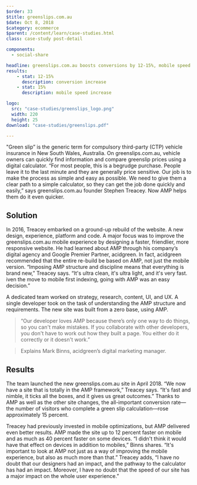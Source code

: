 ```yaml
---
$order: 33
$title: greenslips.com.au
$date: Oct 8, 2018
$category: ecommerce
$parent: /content/learn/case-studies.html
class: case-study post-detail

components:
  - social-share

headline: greenslips.com.au boosts conversions by 12-15%, mobile speed by 15% with AMP
results:
    - stat: 12-15%
      description: conversion increase
    - stat: 15% 
      description: mobile speed increase

logo:
  src: "case-studies/greenslips_logo.png"
  width: 220
  height: 25
download: "case-studies/greenslips.pdf"

---
```



<div class="img-left">
    <amp-img width="509" height="1024" layout="responsive" src="/static/img/case-studies/greenslips_1.png"></amp-img>
</div>

"Green slip” is the generic term for compulsory third-party (CTP) vehicle insurance in New South Wales, Australia. On greenslips.com.au, vehicle owners can quickly find information and compare greenslip prices using a digital calculator. “For most people, this is a begrudge purchase. People leave it to the last minute and they are generally price sensitive. Our job is to make the process as simple and easy as possible. We need to give them a clear path to a simple calculator, so they can get the job done quickly and easily,” says greenslips.com.au  founder Stephen Treacey. Now AMP helps them do it even quicker.


## Solution

In 2016, Treacey embarked on a ground-up rebuild of the website. A new design, experience, platform and code. A major focus was to improve the greenslips.com.au mobile experience by designing a faster, friendlier, more responsive website. He had learned about AMP through his company’s digital agency and Google Premier Partner, acidgreen. In fact, acidgreen recommended that the entire re-build be based on AMP, not just the mobile version. “Imposing AMP structure and discipline means that everything is brand new,” Treacey says. “It's ultra clean, it's ultra light, and it's very fast. iven the move to mobile first indexing, going with AMP was an easy decision.”
 
A dedicated team worked on strategy, research, content, UI, and UX. A single developer took on the task of understanding the AMP structure and requirements. The new site was built from a zero base, using AMP.

>“Our developer loves AMP because there’s only one way to do things, so you can't make mistakes. If you collaborate with other developers, you don't have to work out how they built a page. You either do it correctly or it doesn't work.”

>Explains Mark Binns, acidgreen’s digital marketing manager.

<div class="img-right">
    <amp-img width="541" height="1052" layout="responsive" src="/static/img/case-studies/greenslips_2.png"></amp-img>
</div>

## Results

The team launched the new greenslips.com.au site in April 2018. “We now have a site that is totally in the AMP framework,” Treacey says. “It's fast and nimble, it ticks all the boxes, and it gives us great outcomes.” Thanks to AMP as well as the other site changes, the all-important conversion rate—the number of visitors who complete a green slip calculation—rose approximately 15 percent.
 
Treacey had previously invested in mobile optimizations, but AMP delivered even better results. AMP made the site up to 12 percent faster on mobile and as much as 40 percent faster on some devices. “I didn't think it would have that effect on devices in addition to mobiles,” Binns shares. “It's important to look at AMP not just as a way of improving the mobile experience, but also as much more than that.” Treacey adds, “I have no doubt that our designers had an impact, and the pathway to the calculator has had an impact. Moreover, I have no doubt that the speed of our site has a major impact on the whole user experience.”

